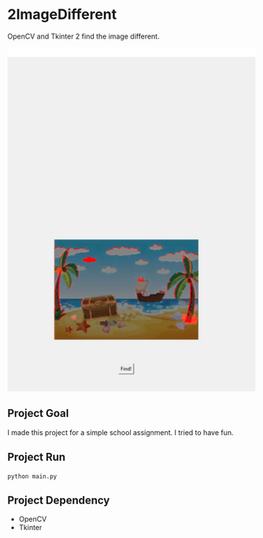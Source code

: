 # 2ImageDifferent
 OpenCV and Tkinter 2 find the image different.


<p align="center">
  <img title="" style="object-fit:cover;" src="https://github.com/yessGlory17/2ImageDifferent/blob/main/screenshots/s1.JPG" alt="" data-align="center" width="100%" height= "700px">
</p>


## Project Goal
I made this project for a simple school assignment. I tried to have fun.

## Project Run
```
python main.py
```

## Project Dependency
- OpenCV
- Tkinter
